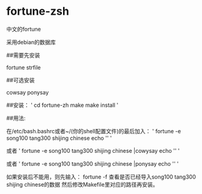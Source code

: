 # fortune-zsh
中文的fortune

采用debian的数据库

##需要先安装

fortune strfile

##可选安装

cowsay ponysay

##安装：
'
    cd fortune-zh
    make
    make install
'

##用法:

在/etc/bash.bashrc或者~/(你的shell配置文件)的最后加入：
'
fortune -e song100 tang300 shijing chinese
echo ''
'

或者
'
fortune -e song100 tang300 shijing chinese |cowysay
echo ''
'

或者
'
fortune -e song100 tang300 shijing chinese |ponysay
echo ''
'


如果安装后不能用，则先输入：
fortune -f
查看是否已经导入song100 tang300 shijing chinese的数据
然后修改Makefile里对应的路径再安装。
